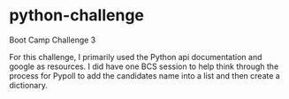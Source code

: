 # python-challenge
Boot Camp Challenge 3

For this challenge, I primarily used the Python api documentation and google as resources. 
I did have one BCS session to help think through the process for Pypoll to add the candidates name into a list and then create a dictionary.
